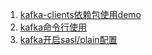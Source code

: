 1. [kafka-clients依赖包使用demo](./kafka_clients.md)
2. [kafka命令行使用](./kafka_cmd.md)
3. [kafka开启sasl/plain配置](./kafka_sasl_plain.md)
